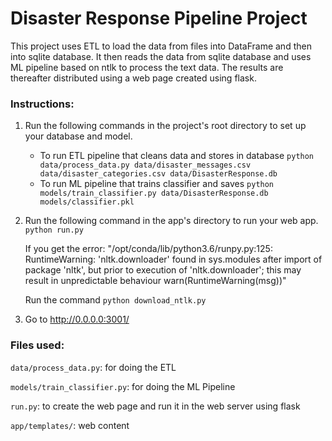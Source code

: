 # Disaster Response Pipeline Project

This project uses ETL to load the data from files into DataFrame and then into sqlite database. It then 
reads the data from sqlite database and uses ML pipeline based on ntlk to process the text data. The results 
are thereafter distributed using a web page created using flask.

### Instructions:
1. Run the following commands in the project's root directory to set up your database and model.

    - To run ETL pipeline that cleans data and stores in database
        `python data/process_data.py data/disaster_messages.csv data/disaster_categories.csv data/DisasterResponse.db`
    - To run ML pipeline that trains classifier and saves
        `python models/train_classifier.py data/DisasterResponse.db models/classifier.pkl`

2. Run the following command in the app's directory to run your web app.
    `python run.py`
    
    If you get the error:
    "/opt/conda/lib/python3.6/runpy.py:125: RuntimeWarning: 'nltk.downloader' found in sys.modules after import of package 'nltk', but prior to 	execution of 'nltk.downloader'; this may result in unpredictable behaviour
    warn(RuntimeWarning(msg))"

	Run the command
    `python download_ntlk.py`
    
3. Go to http://0.0.0.0:3001/

### Files used:
`data/process_data.py`: for doing the ETL

`models/train_classifier.py`: for doing the ML Pipeline

`run.py`: to create the web page and run it in the web server using flask

`app/templates/`: web content